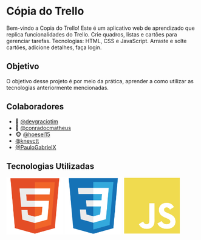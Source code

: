# Cópia do Trello

Bem-vindo a Copia do Trello! Este é um aplicativo web de aprendizado que replica funcionalidades do Trello. Crie quadros, listas e cartões para gerenciar tarefas. Tecnologias: HTML, CSS e JavaScript. Arraste e solte cartões, adicione detalhes, faça login.

## Objetivo

O objetivo desse projeto é por meio da prática, aprender a como utilizar as tecnologias anteriormente mencionadas.

## Colaboradores

- 🐧 [@devgraciotim](https://github.com/devgraciotim)
- 🐗 [@conradocmatheus](https://github.com/conradocmatheus)
- 🐵 [@hoesel15](https://github.com/hoesel15)
- [@knevctt](https://github.com/knevctt)
- [@PauloGabrielX](https://github.com/PauloGabrielX)

## Tecnologias Utilizadas

<div>
    <img src="https://raw.githubusercontent.com/devicons/devicon/master/icons/html5/html5-original.svg" alt="Tecnologias Utilizadas" width="150px">
    <img src="https://raw.githubusercontent.com/devicons/devicon/master/icons/css3/css3-original.svg" alt="Tecnologias Utilizadas" width="150px">
    <img src="https://raw.githubusercontent.com/devicons/devicon/master/icons/javascript/javascript-plain.svg" alt="Tecnologias Utilizadas" width="150px">
</div>
